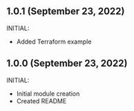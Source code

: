 ## 1.0.1 (September 23, 2022)

INITIAL:

  * Added Terraform example

## 1.0.0 (September 23, 2022)

INITIAL:

  * Initial module creation
  * Created README

